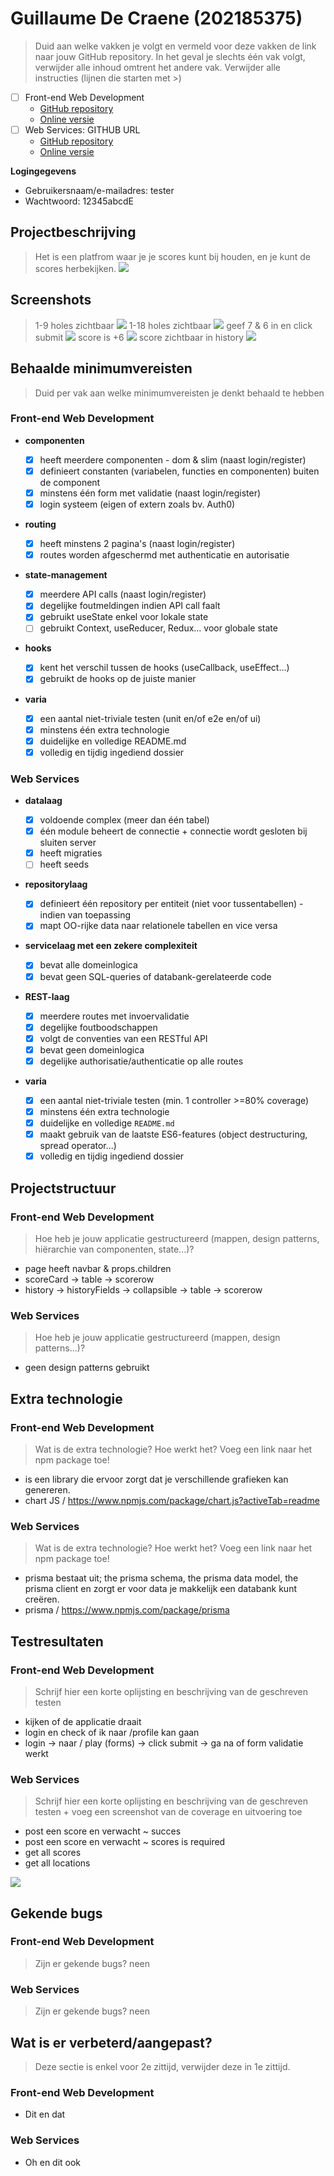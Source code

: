 # Guillaume De Craene (202185375)

> Duid aan welke vakken je volgt en vermeld voor deze vakken de link naar jouw GitHub repository. In het geval je slechts één vak volgt, verwijder alle inhoud omtrent het andere vak.
> Verwijder alle instructies (lijnen die starten met >)

- [ ] Front-end Web Development
  - [GitHub repository](https://github.com/Web-IV/2223-frontendweb-Guippyyy)
  - [Online versie](https://two223-frontendweb-guippyyy.onrender.com/)
- [ ] Web Services: GITHUB URL
  - [GitHub repository](https://github.com/Web-IV/2223-webservices-Guippyyy)
  - [Online versie](https://two223-webservices-guippyyy.onrender.com)

**Logingegevens**

- Gebruikersnaam/e-mailadres: tester
- Wachtwoord: 12345abcdE

## Projectbeschrijving

> Het is een platfrom waar je je scores kunt bij houden, en je kunt de scores herbekijken.
> ![](../golf-pro/public/images/mermaid-0.png)

## Screenshots

> 1-9 holes zichtbaar
> ![](../golf-pro/public/images/Screenshot_20221220_064204.png)
> 1-18 holes zichtbaar
> ![](../golf-pro/public/images/Screenshot_20221220_064256.png)
> geef 7 & 6 in en click submit
> ![](../golf-pro/public/images/Screenshot_20221220_064337.png)
> score is +6
> ![](../golf-pro/public/images/Screenshot_20221220_064407.png)
> score zichtbaar in history
> ![](../golf-pro/public/images/Screenshot_20221220_064434.png)

## Behaalde minimumvereisten

> Duid per vak aan welke minimumvereisten je denkt behaald te hebben

### Front-end Web Development

- **componenten**

  - [x] heeft meerdere componenten - dom & slim (naast login/register)
  - [x] definieert constanten (variabelen, functies en componenten) buiten de component
  - [x] minstens één form met validatie (naast login/register)
  - [x] login systeem (eigen of extern zoals bv. Auth0)
        <br />

- **routing**

  - [x] heeft minstens 2 pagina's (naast login/register)
  - [x] routes worden afgeschermd met authenticatie en autorisatie
        <br />

- **state-management**

  - [x] meerdere API calls (naast login/register)
  - [x] degelijke foutmeldingen indien API call faalt
  - [x] gebruikt useState enkel voor lokale state
  - [ ] gebruikt Context, useReducer, Redux… voor globale state
        <br />

- **hooks**

  - [x] kent het verschil tussen de hooks (useCallback, useEffect…)
  - [x] gebruikt de hooks op de juiste manier
        <br />

- **varia**
  - [x] een aantal niet-triviale testen (unit en/of e2e en/of ui)
  - [x] minstens één extra technologie
  - [x] duidelijke en volledige README.md
  - [x] volledig en tijdig ingediend dossier

### Web Services

- **datalaag**

  - [x] voldoende complex (meer dan één tabel)
  - [x] één module beheert de connectie + connectie wordt gesloten bij sluiten server
  - [x] heeft migraties
  - [ ] heeft seeds
        <br />

- **repositorylaag**

  - [x] definieert één repository per entiteit (niet voor tussentabellen) - indien van toepassing
  - [x] mapt OO-rijke data naar relationele tabellen en vice versa
        <br />

- **servicelaag met een zekere complexiteit**

  - [x] bevat alle domeinlogica
  - [x] bevat geen SQL-queries of databank-gerelateerde code
        <br />

- **REST-laag**

  - [x] meerdere routes met invoervalidatie
  - [x] degelijke foutboodschappen
  - [x] volgt de conventies van een RESTful API
  - [x] bevat geen domeinlogica
  - [x] degelijke authorisatie/authenticatie op alle routes
        <br />

- **varia**
  - [x] een aantal niet-triviale testen (min. 1 controller >=80% coverage)
  - [x] minstens één extra technologie
  - [x] duidelijke en volledige `README.md`
  - [x] maakt gebruik van de laatste ES6-features (object destructuring, spread operator...)
  - [x] volledig en tijdig ingediend dossier

## Projectstructuur

### Front-end Web Development

> Hoe heb je jouw applicatie gestructureerd (mappen, design patterns, hiërarchie van componenten, state...)?

- page heeft navbar & props.children
- scoreCard -> table -> scorerow
- history -> historyFields -> collapsible -> table -> scorerow

### Web Services

> Hoe heb je jouw applicatie gestructureerd (mappen, design patterns...)?

- geen design patterns gebruikt

## Extra technologie

### Front-end Web Development

> Wat is de extra technologie? Hoe werkt het? Voeg een link naar het npm package toe!

- is een library die ervoor zorgt dat je verschillende grafieken kan genereren.
- chart JS / https://www.npmjs.com/package/chart.js?activeTab=readme

### Web Services

> Wat is de extra technologie? Hoe werkt het? Voeg een link naar het npm package toe!

- prisma bestaat uit; the prisma schema, the prisma data model, the prisma client
  en zorgt er voor data je makkelijk een databank kunt creëren.
- prisma / https://www.npmjs.com/package/prisma

## Testresultaten

### Front-end Web Development

> Schrijf hier een korte oplijsting en beschrijving van de geschreven testen

- kijken of de applicatie draait
- login en check of ik naar /profile kan gaan
- login -> naar / play (forms) -> click submit -> ga na of form validatie werkt

### Web Services

> Schrijf hier een korte oplijsting en beschrijving van de geschreven testen + voeg een screenshot van de coverage en uitvoering toe

- post een score en verwacht ~ succes
- post een score en verwacht ~ scores is required
- get all scores
- get all locations

![](../golf-pro/public/images/test.png)

## Gekende bugs

### Front-end Web Development

> Zijn er gekende bugs?
> neen

### Web Services

> Zijn er gekende bugs?
> neen

## Wat is er verbeterd/aangepast?

> Deze sectie is enkel voor 2e zittijd, verwijder deze in 1e zittijd.

### Front-end Web Development

- Dit en dat

### Web Services

- Oh en dit ook
